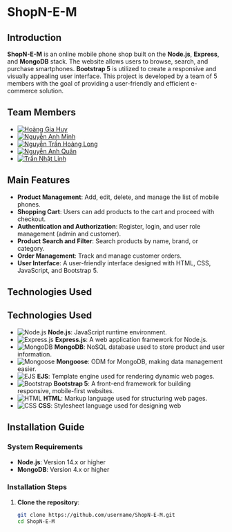 # **ShopN-E-M**

## **Introduction**

**ShopN-E-M** is an online mobile phone shop built on the **Node.js**, **Express**, and **MongoDB** stack. The website allows users to browse, search, and purchase smartphones. **Bootstrap 5** is utilized to create a responsive and visually appealing user interface. This project is developed by a team of 5 members with the goal of providing a user-friendly and efficient e-commerce solution.


## **Team Members**

- [![Hoàng Gia Huy](https://img.shields.io/badge/GitHub-Hoàng%20Gia%20Huy-181717?style=flat&logo=github)](https://github.com/huyhoanglc)
- [![Nguyễn Anh Minh](https://img.shields.io/badge/GitHub-Nguyễn%20Anh%20Minh-181717?style=flat&logo=github)](https://github.com/Minnnnnnnnnnnnnnnnnnn)
- [![Nguyễn Trần Hoàng Long](https://img.shields.io/badge/GitHub-Nguyễn%20Trần%20Hoàng%20Long-181717?style=flat&logo=github)](https://github.com/HoangLong510)
- [![Nguyễn Anh Quân](https://img.shields.io/badge/GitHub-Nguyễn%20Anh%20Quân-181717?style=flat&logo=github)](https://github.com/aq0811)
- [![Trần Nhật Linh](https://img.shields.io/badge/GitHub-Trần%20Nhật%20Linh-181717?style=flat&logo=github)](https://github.com/trannhatlinh)


## **Main Features**

- **Product Management**: Add, edit, delete, and manage the list of mobile phones.
- **Shopping Cart**: Users can add products to the cart and proceed with checkout.
- **Authentication and Authorization**: Register, login, and user role management (admin and customer).
- **Product Search and Filter**: Search products by name, brand, or category.
- **Order Management**: Track and manage customer orders.
- **User Interface**: A user-friendly interface designed with HTML, CSS, JavaScript, and Bootstrap 5.

## **Technologies Used**

## **Technologies Used**

- ![Node.js](https://img.shields.io/badge/Node.js-339933?style=for-the-badge&logo=nodedotjs&logoColor=white) **Node.js**: JavaScript runtime environment.
- ![Express.js](https://img.shields.io/badge/Express.js-000000?style=for-the-badge&logo=express&logoColor=white) **Express.js**: A web application framework for Node.js.
- ![MongoDB](https://img.shields.io/badge/MongoDB-47A248?style=for-the-badge&logo=mongodb&logoColor=white) **MongoDB**: NoSQL database used to store product and user information.
- ![Mongoose](https://img.shields.io/badge/Mongoose-880000?style=for-the-badge&logoColor=white) **Mongoose**: ODM for MongoDB, making data management easier.
- ![EJS](https://img.shields.io/badge/EJS-8BC34A?style=for-the-badge&logoColor=white) **EJS**: Template engine used for rendering dynamic web pages.
- ![Bootstrap](https://img.shields.io/badge/Bootstrap-563D7C?style=for-the-badge&logo=bootstrap&logoColor=white) **Bootstrap 5**: A front-end framework for building responsive, mobile-first websites.
- ![HTML](https://img.shields.io/badge/HTML5-E34F26?style=for-the-badge&logo=html5&logoColor=white) **HTML**: Markup language used for structuring web pages.
- ![CSS](https://img.shields.io/badge/CSS3-1572B6?style=for-the-badge&logo=css3&logoColor=white) **CSS**: Stylesheet language used for designing web


## **Installation Guide**

### **System Requirements**

- **Node.js**: Version 14.x or higher
- **MongoDB**: Version 4.x or higher

### **Installation Steps**

1. **Clone the repository**:
   ```bash
   git clone https://github.com/username/ShopN-E-M.git
   cd ShopN-E-M
